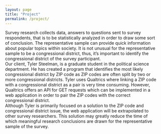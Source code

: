 ```yaml
---
layout: page
title: "Project"
permalink: /project/
---
```

Survey research collects data, answers to questions sent to survey respondents, that is to be statistically analyzed in order to draw some sort of conclusion. The representative sample can provide quick information about popular topics within society. It is not unusual for the representative sample to be a congressional district, thus, it’s important to identify the congressional district of the survey participant. 
<br>
Our client, Tyler Steelman, is a graduate student in the political science department. He has created a program that identifies the most likely congressional district by ZIP code as ZIP codes are often split by two or more congressional districts. Tyler uses Qualtrics where linking a ZIP code with a congressional district as a pair is very time consuming. However, Qualtrics offers an API for GET requests which can be implemented in a web application in order to pair the ZIP codes with the correct congressional district.
<br>
Although Tyler is primarily focused on a solution to the ZIP code and congressional district issue, the web application will be extrapolated to other survey researchers. This solution may greatly reduce the time of which meaningful research conclusions are drawn for the representative sample of the survey.




